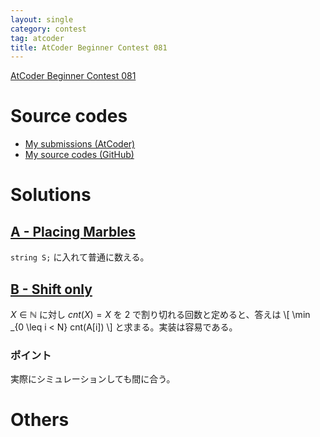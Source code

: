 ```yaml
---
layout: single
category: contest
tag: atcoder
title: AtCoder Beginner Contest 081
---
```


[AtCoder Beginner Contest 081](https://atcoder.jp/contests/abc081)

# Source codes

- [My submissions (AtCoder)](https://atcoder.jp/contests/abc081/submissions?f.User=kazunetakahashi)
- [My source codes (GitHub)](https://github.com/kazunetakahashi/atcoder/tree/master/2018/1115_ABC081)

# Solutions

## [A - Placing Marbles](https://atcoder.jp/contests/abc081/tasks/abc081_a)

`string S;` に入れて普通に数える。

## [B - Shift only](https://atcoder.jp/contests/abc081/tasks/abc081_b)

$X \in \mathbb{N}$ に対し $cnt(X) = X$ を $2$ で割り切れる回数と定めると、答えは
\\[
  \min _{0 \leq i < N} cnt(A[i])
\\]
と求まる。実装は容易である。

### ポイント

実際にシミュレーションしても間に合う。

# Others
